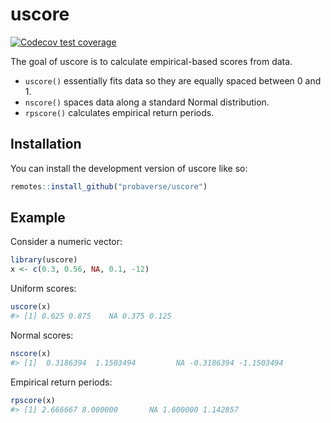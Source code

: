
<!-- README.md is generated from README.Rmd. Please edit that file -->

# uscore

<!-- badges: start -->

[![Codecov test
coverage](https://codecov.io/gh/probaverse/uscore/branch/main/graph/badge.svg)](https://app.codecov.io/gh/probaverse/uscore?branch=main)
<!-- badges: end -->

The goal of uscore is to calculate empirical-based scores from data.

- `uscore()` essentially fits data so they are equally spaced between 0
  and 1.
- `nscore()` spaces data along a standard Normal distribution.
- `rpscore()` calculates empirical return periods.

## Installation

You can install the development version of uscore like so:

``` r
remotes::install_github("probaverse/uscore")
```

## Example

Consider a numeric vector:

``` r
library(uscore)
x <- c(0.3, 0.56, NA, 0.1, -12)
```

Uniform scores:

``` r
uscore(x)
#> [1] 0.625 0.875    NA 0.375 0.125
```

Normal scores:

``` r
nscore(x)
#> [1]  0.3186394  1.1503494         NA -0.3186394 -1.1503494
```

Empirical return periods:

``` r
rpscore(x)
#> [1] 2.666667 8.000000       NA 1.600000 1.142857
```
